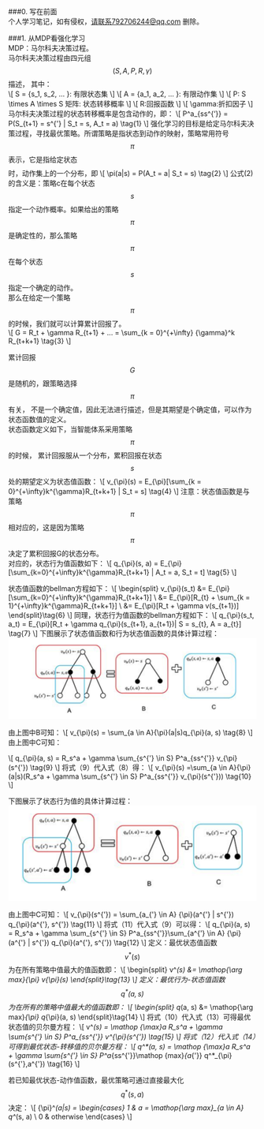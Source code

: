 ###0. 写在前面<br>
个人学习笔记，如有侵权，请联系792706244@qq.com 删除。<br>

###1. 从MDP看强化学习<br>
MDP：马尔科夫决策过程。<br>
马尔科夫决策过程由四元组 $$(S, A, P, R, \gamma)$$ 描述， 其中：<br>
\\[
S = \{s_1, s_2, ... \}: 有限状态集
\\]
\\[
A = \{a_1, a_2, ... \}: 有限动作集
\\]
\\[
P: S \times A \times S 矩阵: 状态转移概率
\\]
\\[
R:回报函数
\\]
\\[
\gamma:折扣因子
\\]
马尔科夫决策过程的状态转移概率是包含动作的，即：
\\[
P^a_{ss^{‘}} = P(S_{t+1} = s^{'}  | S_t = s, A_t = a) \tag{1}
\\]
强化学习的目标是给定马尔科夫决策过程，寻找最优策略。所谓策略是指状态到动作的映射，策略常用符号 $$\pi $$  表示，它是指给定状态$$$$时，动作集上的一个分布，即
\\[
\pi(a|s) = P(A_t = a| S_t = s) \tag{2}
\\]
公式(2)的含义是：策略c在每个状态 $$s$$ 指定一个动作概率。如果给出的策略$$ \pi $$是确定性的，那么策略$$ \pi $$在每个状态$$ s $$指定一个确定的动作。<br>
那么在给定一个策略$$ \pi $$的时候，我们就可以计算累计回报了。<br>
\\[
G = R_t + \gamma R_{t+1} + ... = \sum_{k = 0}^{+\infty} {\gamma}^k R_{t+k+1} \tag{3}
\\]

累计回报$$G$$是随机的，跟策略选择$$\pi$$有关， 不是一个确定值，因此无法进行描述，但是其期望是个确定值，可以作为状态函数值的定义。<br>
状态函数定义如下，当智能体系采用策略$$ \pi $$的时候， 累计回报服从一个分布，累积回报在状态$$s$$处的期望定义为状态值函数：
\\[
v_{\pi}(s) = E_{\pi}[\sum_{k = 0}^{+\infty}k^{\gamma}R_{t+k+1} | S_t = s] \tag{4}
\\]
注意：状态值函数是与策略$$\pi$$相对应的，这是因为策略$$\pi$$决定了累积回报G的状态分布。<br>
对应的，状态行为值函数如下：
\\[
q_{\pi}(s, a) = E_{\pi}[\sum_{k=0}^{+\infty}k^{\gamma}R_{t+k+1} | A_t = a, S_t = t] \tag{5}
\\]

状态值函数的bellman方程如下：
\\[
\begin{split}
v_{\pi}(s_t) &= E_{\pi}[\sum_{k=0}^{+\infty}k^{\gamma}R_{t+k+1}] \\
&= E_{\pi}[R_{t} + \sum_{k = 1}^{+\infty}k^{\gamma}R_{t+k+1}] \\
&= E_{\pi}[R_t + \gamma v(s_{t+1})]
\end{split}\tag{6}
\\]
同理，状态行为值函数的bellman方程如下：
\\[
q_{\pi}(s_t, a_t) = E_{\pi}[R_t + \gamma q_{\pi}(s_{t+1}, a_{t+1})| S = s_{t}, A = a_{t}] \tag{7}
\\]
下图展示了状态值函数和行为状态值函数的具体计算过程：
![](https://github.com/MrCuri0sity/WinterIsComing/blob/master/reforcement_learning/pics/state_cal.png?raw=true)

由上图中B可知：
\\[
v_{\pi}(s) = \sum_{a \in A}{\pi}(a|s)q_{\pi}(a, s) \tag{8}
\\]
由上图中C可知：

\\[
q_{\pi}(a, s) =  R_s^a + \gamma \sum_{s^{'} \in S} P^a_{ss^{'}} v_{\pi}(s^{'}) \tag{9}
\\]
将式（9）代入式（8）得：
\\[
v_{\pi}(s) =\sum_{a \in A}{\pi}(a|s)(R_s^a + \gamma \sum_{s^{'} \in S} P^a_{ss^{'}} v_{\pi}(s^{'})) \tag{10}
\\]

下图展示了状态行为值的具体计算过程：
![](https://github.com/MrCuri0sity/WinterIsComing/blob/master/reforcement_learning/pics/state_cal_1.png?raw=true)

由上图中C可知：
\\[
v_{\pi}(s^{'}) = \sum_{a_{'} \in A} {\pi}(a^{'} | s^{'}) q_{\pi}(a^{'}, s^{'}) \tag{11}
\\]
将式（11）代入式（9）可以得：
\\[
q_{\pi}(a, s) = R_s^a + \gamma \sum_{s^{'} \in S} P^a_{ss^{'}}\sum_{a^{'} \in A} {\pi}(a^{'} | s^{'}) q_{\pi}(a^{'}, s^{'}) \tag{12}
\\]
定义：最优状态值函数$$v^{*}(s)$$ 为在所有策略中值最大的值函数即：
\\[
\begin{split}
v^*(s) &= \mathop{\arg max}_{\pi} v_{\pi}(s) 
\end{split}\tag{13}
\\]
定义：最优行为-状态值函数$$q^*(a, s)$$ 为在所有的策略中值最大的值函数即：
\\[
\begin{split}
q*(a, s) &= \mathop{\arg max}_{\pi} q_{\pi}(a, s) 
\end{split}\tag{14}
\\]
将式（10）代入式（13）可得最优状态值的贝尔曼方程：
\\[
v^*(s) = \mathop {\max}_a R_s^a  + \gamma \sum_{s^{'} \in S} P^a_{ss^{'}} v^*_{\pi}(s^{'}) \tag{15}
\\]
将式（12）代入式（14）可得到最优状态-转移值的贝尔曼方程：
\\[
q^*(a, s) = \mathop {\max}_a R_s^a  + \gamma \sum_{s^{'} \in S} P^a_{ss^{'}}\mathop {max}_{a_{'}} q^*_{\pi}(s^{'},a^{'}) \tag{16}
\\]

若已知最优状态-动作值函数，最优策略可通过直接最大化$$q^*(s, a)$$决定：
\\[
{\pi}^*(a|s) = \begin{cases}
1 & a = \mathop{\arg max}_{a \in A} q^*(s, a) \\
0 & otherwise
\end{cases}
\\]


